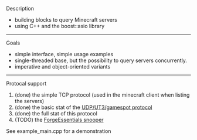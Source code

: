Description

- building blocks to query Minecraft servers
- using C++ and the boost::asio library

---

Goals

- simple interface, simple usage examples
- single-threaded base, but the possibility to query servers concurrently.
- imperative and object-oriented variants

---

Protocal support

1. (done) the simple TCP protocol (used in the minecraft client when listing the servers) 
2. (done) the basic stat of the [UDP/UT3/gamespot protocol](http://wiki.vg/Query)
3. (done) the full stat of this protocol
4. (TODO) the [ForgeEssentials snooper](http://github.com/ForgeEssentials/ForgeEssentialsMain/wiki/Snooper-Info)

See example_main.cpp for a demonstration
